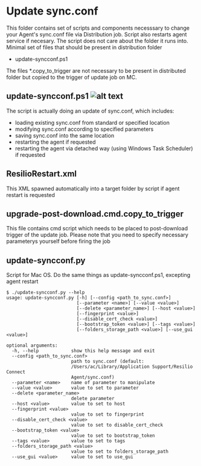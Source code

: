 # Update sync.conf

This folder contains set of scripts and components necesssary to change your Agent's sync.conf file via Distribution job. Script also restarts agent service if necesary. The script does not care about the folder it runs into.
Minimal set of files that should be present in distribution folder
* update-syncconf.ps1

The files *.copy_to_trigger are not necessary to be present in distributed folder but copied to the trigger of update job on MC. 

## update-syncconf.ps1 ![alt text](https://i.imgur.com/F6NAQyb.png "Script supports standard Get-Help cmdlet")
The script is actually doing an update of sync.conf, which includes:
* loading existing sync.conf from standard or specified location
* modifying sync.conf according to specified parameters
* saving sync.conf into the same location
* restarting the agent if requested
* restarting the agent via detached way (using Windows Task Scheduler) if requested

## ResilioRestart.xml
This XML spawned automatically into a target folder by script if agent restart is requested

## upgrade-post-download.cmd.copy_to_trigger
This file contains cmd script which needs to be placed to post-download trigger of the update job. Please note that you need to specify necessary parameterys yourself before firing the job

## update-syncconf.py
Script for Mac OS.
Do the same things as update-syncconf.ps1, excepting agent restart

```
$ ./update-syncconf.py --help
usage: update-syncconf.py [-h] [--config <path_to_sync.conf>]
                          [--parameter <name>] [--value <value>]
                          [--delete <parameter_name>] [--host <value>]
                          [--fingerprint <value>]
                          [--disable_cert_check <value>]
                          [--bootstrap_token <value>] [--tags <value>]
                          [--folders_storage_path <value>] [--use_gui <value>]

optional arguments:
  -h, --help            show this help message and exit
  --config <path_to_sync.conf>
                        path to sync.conf (default:
                        /Users/ac/Library/Application Support/Resilio Connect
                        Agent/sync.conf)
  --parameter <name>    name of parameter to manipulate
  --value <value>       value to set to parameter
  --delete <parameter_name>
                        delete parameter
  --host <value>        value to set to host
  --fingerprint <value>
                        value to set to fingerprint
  --disable_cert_check <value>
                        value to set to disable_cert_check
  --bootstrap_token <value>
                        value to set to bootstrap_token
  --tags <value>        value to set to tags
  --folders_storage_path <value>
                        value to set to folders_storage_path
  --use_gui <value>     value to set to use_gui
```
